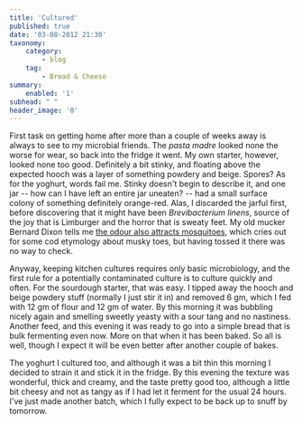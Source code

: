 ```yaml
---
title: 'Cultured'
published: true
date: '03-08-2012 21:30'
taxonomy:
    category:
        - blog
    tag:
        - Bread & Cheese
summary:
    enabled: '1'
subhead: " "
header_image: '0'
---
```

First task on getting home after more than a couple of weeks away is always to see to my microbial friends. The _pasta madre_ looked none the worse for wear, so back into the fridge it went. My own starter, however, looked none too good. Definitely a bit stinky, and floating above the expected hooch was a layer of something powdery and beige. Spores? As for the yoghurt, words fail me. Stinky doesn't begin to describe it, and one jar -- how can I have left an entire jar uneaten? -- had a small surface colony of something definitely orange-red. Alas, I discarded the jarful first, before discovering that it might have been _Brevibacterium linens_, source of the joy that is Limburger and the horror that is sweaty feet. My old mucker Bernard Dixon tells me [the odour also attracts mosquitoes](http://www.scribd.com/doc/32083565/Cheese-Mosquitos-Toes), which cries out for some cod etymology about musky toes, but having tossed it there was no way to check. 

Anyway, keeping kitchen cultures requires only basic microbiology, and the first rule for a potentially contaminated culture is to culture quickly and often. For the sourdough starter, that was easy. I tipped away the hooch and beige powdery stuff (normally I just stir it in) and removed 6 gm, which I fed with 12 gm of flour and 12 gm of water. By this morning it was bubbling nicely again and smelling sweetly yeasty with a sour tang and no nastiness. Another feed, and this evening it was ready to go into a simple bread that is bulk fermenting even now. More on that when it has been baked. So all is well, though I expect it will be even better after another couple of bakes.

The yoghurt I cultured too, and although it was a bit thin this morning I decided to strain it and stick it in the fridge. By this evening the texture was wonderful, thick and creamy, and the taste pretty good too, although a little bit cheesy and not as tangy as if I had let it ferment for the usual 24 hours. I've just made another batch, which I fully expect to be back up to snuff by tomorrow.
